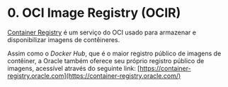 # 0. OCI Image Registry (OCIR)

[Container Registry](https://docs.oracle.com/en-us/iaas/Content/Registry/home.htm) é um serviço do OCI usado para armazenar e disponibilizar imagens de contêineres.

Assim como o _Docker Hub_, que é o maior registro público de imagens de contêiner, a Oracle também oferece seu próprio registro público de imagens, acessível através do seguinte link: [https://container-registry.oracle.com](https://container-registry.oracle.com/)

